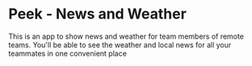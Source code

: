 # Peek - News and Weather

This is an app to show news and weather for team members of remote teams. You'll be able to see the
weather and local news for all your teammates in one convenient place
